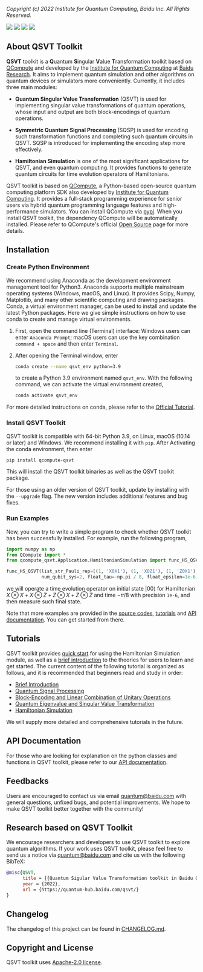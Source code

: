 *Copyright (c) 2022 Institute for Quantum Computing, Baidu Inc. All Rights Reserved.*

[![](https://img.shields.io/badge/license-Apache%202.0-green)](./LICENSE) [![](https://img.shields.io/badge/build-passing-green)]() ![](https://img.shields.io/badge/Python-3.9-blue) ![](https://img.shields.io/badge/release-v0.1.1-red)

## About QSVT Toolkit

**QSVT** toolkit is a **Q**uantum **S**ingular **V**alue **T**ransformation toolkit based on [QCompute](https://quantum-hub.baidu.com/opensource) and developed by the [Institute for Quantum Computing](https://quantum.baidu.com) at [Baidu Research](http://research.baidu.com). It aims to implement quantum simulation and other algorithms on quantum devices or simulators more conveniently. Currently, it includes three main modules:

+ **Quantum Singular Value Transformation** (QSVT) is used for implementing singular value transformations of quantum operations, whose input and output are both block-encodings of quantum operations. 

+ **Symmetric Quantum Signal Processing** (SQSP) is used for encoding such transformation functions and completing such quantum circuits in QSVT. SQSP is introduced for implementing the encoding step more effectively.

+ **Hamiltonian Simulation** is one of the most significant applications for QSVT, and even quantum computing. It provides functions to generate quantum circuits for time evolution operators of Hamiltonians.

QSVT toolkit is based on [QCompute](https://quantum-hub.baidu.com/opensource), a Python-based open-source quantum computing platform SDK also developed by [Institute for Quantum Computing](https://quantum.baidu.com). It provides a full-stack programming experience for senior users via hybrid quantum programming language features and high-performance simulators. You can install QCompute via [pypi](https://pypi.org/project/qcompute/). When you install QSVT toolkit, the dependency QCompute will be automatically installed. Please refer to QCompute's official [Open Source](https://quantum-hub.baidu.com/opensource) page for more details.

## Installation

### Create Python Environment

We recommend using Anaconda as the development environment management tool for Python3. Anaconda supports multiple mainstream operating systems (Windows, macOS, and Linux). It provides Scipy, Numpy, Matplotlib, and many other scientific computing and drawing packages. Conda, a virtual environment manager, can be used to install and update the latest Python packages. Here we give simple instructions on how to use conda to create and manage virtual environments.

1. First, open the command line (Terminal) interface: Windows users can enter ``Anaconda Prompt``; macOS users can use the key combination ``command + space`` and then enter ``Terminal``.

2. After opening the Terminal window, enter

    ```bash
    conda create --name qsvt_env python=3.9
    ```

    to create a Python 3.9 environment named ``qsvt_env``. With the following command, we can activate the virtual environment created,

    ```bash
    conda activate qsvt_env
    ```

For more detailed instructions on conda, please refer to the [Official Tutorial](https://docs.conda.io/projects/conda/en/latest/user-guide/getting-started.html).

### Install QSVT Toolkit

QSVT toolkit is compatible with 64-bit Python 3.9, on Linux, macOS (10.14 or later) and Windows. We recommend installing it with ``pip``. After Activating the conda environment, then enter

```bash
pip install qcompute-qsvt
```

This will install the QSVT toolkit binaries as well as the QSVT toolkit package. 

For those using an older version of QSVT toolkit, update by installing with the `--upgrade` flag. The new version includes additional features and bug fixes.

### Run Examples

Now, you can try to write a simple program to check whether QSVT toolkit has been successfully installed. For example, run the following program,

```python
import numpy as np
from QCompute import *
from qcompute_qsvt.Application.HamiltonianSimulation import func_HS_QSVT

func_HS_QSVT(list_str_Pauli_rep=[(1, 'X0X1'), (1, 'X0Z1'), (1, 'Z0X1'), (1, 'Z0Z1')],
             num_qubit_sys=2, float_tau=-np.pi / 8, float_epsilon=1e-6, circ_output=False)
```

we will operate a time evolution operator on initial state $|00\rangle$ for Hamiltonian $X\otimes X + X\otimes Z + Z\otimes X + Z\otimes Z$ and time $-\pi/8$ with precision `1e-6`, and then measure such final state.

Note that more examples are provided in the [source codes](https://github.com/baidu/QCompute/tree/master/Extensions/QuantumSingularValueTransformation), [tutorials](https://quantum-hub.baidu.com/docs/qsvt) and [API documentation](https://quantum-hub.baidu.com/docs/qsvt/). You can get started from there.

## Tutorials

QSVT toolkit provides [quick start](https://quantum-hub.baidu.com/qsvt/tutorial-quickstart) for using the Hamiltonian Simulation module, as well as a [brief introduction](https://quantum-hub.baidu.com/qsvt/tutorial-introduction) to the theories for users to learn and get started. The current content of the following tutorial is organized as follows, and it is recommended that beginners read and study in order:

- [Brief Introduction](https://quantum-hub.baidu.com/qsvt/tutorial-introduction)
- [Quantum Signal Processing](https://quantum-hub.baidu.com/qsvt/tutorial-qsp)
- [Block-Encoding and Linear Combination of Unitary Operations](https://quantum-hub.baidu.com/qsvt/tutorial-be)
- [Quantum Eigenvalue and Singular Value Transformation](https://quantum-hub.baidu.com/qsvt/tutorial-qet)
- [Hamiltonian Simulation](https://quantum-hub.baidu.com/qsvt/tutorial-hs)

We will supply more detailed and comprehensive tutorials in the future. 

## API Documentation

For those who are looking for explanation on the python classes and functions in QSVT toolkit, please refer to our [API documentation](https://quantum-hub.baidu.com/docs/qsvt/).

## Feedbacks

Users are encouraged to contact us via email quantum@baidu.com with general questions, unfixed bugs, and potential improvements. We hope to make QSVT toolkit better together with the community!

## Research based on QSVT Toolkit

We encourage researchers and developers to use QSVT toolkit to explore quantum algorithms. If your work uses QSVT toolkit, please feel free to send us a notice via quantum@baidu.com and cite us with the following BibTeX:

```BibTex
@misc{QSVT,
      title = {{Quantum Sigular Value Transformation toolkit in Baidu Quantum Platform}},
      year = {2022},
      url = {https://quantum-hub.baidu.com/qsvt/}
}
```

## Changelog

The changelog of this project can be found in [CHANGELOG.md](https://github.com/baidu/QCompute/blob/master/Extensions/QuantumSingularValueTransformation/CHANGELOG.md).

## Copyright and License

QSVT toolkit uses [Apache-2.0 license](https://github.com/baidu/QCompute/blob/master/Extensions/QuantumSingularValueTransformation/LICENSE).